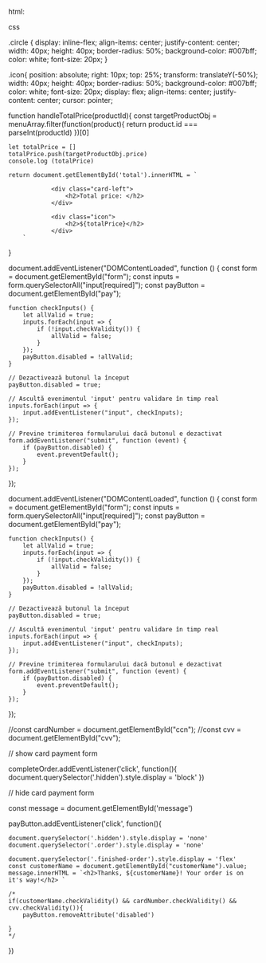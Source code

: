 
html:
<span class="circle"><i class="fa-solid fa-plus"></i></span>

css


.circle {
    display: inline-flex;
    align-items: center;
    justify-content: center;
    width: 40px;
    height: 40px;
    border-radius: 50%;
    background-color: #007bff;
    color: white;
    font-size: 20px;
}



.icon{
    position: absolute;
    right: 10px;
    top: 25%;
    transform: translateY(-50%);
    width: 40px;
    height: 40px;
    border-radius: 50%;
    background-color: #007bff;
    color: white;
    font-size: 20px;
    display: flex;
    align-items: center;
    justify-content: center;
    cursor: pointer;


    

function handleTotalPrice(productId){
    const targetProductObj = menuArray.filter(function(product){
        return product.id === parseInt(productId)
    })[0]

       
    let totalPrice = []
    totalPrice.push(targetProductObj.price)
    console.log (totalPrice)
    
    return document.getElementById('total').innerHTML = `
    
                <div class="card-left">
                    <h2>Total price: </h2>
                </div>                   

                <div class="icon">
                    <h2>${totalPrice}</h2>                       
                </div>  
        `
}



document.addEventListener("DOMContentLoaded", function () {
    const form = document.getElementById("form");
    const inputs = form.querySelectorAll("input[required]");
    const payButton = document.getElementById("pay");

    function checkInputs() {
        let allValid = true;
        inputs.forEach(input => {
            if (!input.checkValidity()) {
                allValid = false;
            }
        });
        payButton.disabled = !allValid;
    }

    // Dezactivează butonul la început
    payButton.disabled = true;

    // Ascultă evenimentul 'input' pentru validare în timp real
    inputs.forEach(input => {
        input.addEventListener("input", checkInputs);
    });

    // Previne trimiterea formularului dacă butonul e dezactivat
    form.addEventListener("submit", function (event) {
        if (payButton.disabled) {
            event.preventDefault();
        }
    });
});


document.addEventListener("DOMContentLoaded", function () {
    const form = document.getElementById("form");
    const inputs = form.querySelectorAll("input[required]");
    const payButton = document.getElementById("pay");

    function checkInputs() {
        let allValid = true;
        inputs.forEach(input => {
            if (!input.checkValidity()) {
                allValid = false;
            }
        });
        payButton.disabled = !allValid;
    }

    // Dezactivează butonul la început
    payButton.disabled = true;

    // Ascultă evenimentul 'input' pentru validare în timp real
    inputs.forEach(input => {
        input.addEventListener("input", checkInputs);
    });

    // Previne trimiterea formularului dacă butonul e dezactivat
    form.addEventListener("submit", function (event) {
        if (payButton.disabled) {
            event.preventDefault();
        }
    });
});





//const cardNumber = document.getElementById("ccn");
//const cvv = document.getElementById("cvv");

// show card payment form

completeOrder.addEventListener('click', function(){
    document.querySelector('.hidden').style.display = 'block'
})


// hide card payment form

const message = document.getElementById('message')

payButton.addEventListener('click', function(){

    document.querySelector('.hidden').style.display = 'none'
    document.querySelector('.order').style.display = 'none'
    
    document.querySelector('.finished-order').style.display = 'flex'
    const customerName = document.getElementById("customerName").value;
    message.innerHTML = `<h2>Thanks, ${customerName}! Your order is on it's way!</h2> `

    /*
    if(customerName.checkValidity() && cardNumber.checkValidity() && cvv.checkValidity()){
        payButton.removeAttribute('disabled')
        
    }
    */

    

})
